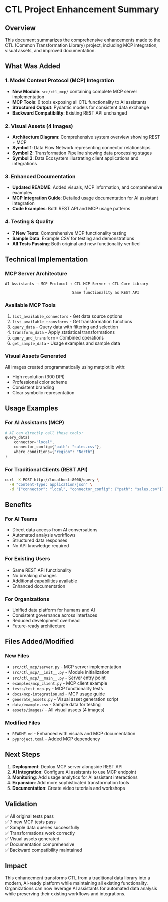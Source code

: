 # CTL Project Enhancement Summary

## Overview
This document summarizes the comprehensive enhancements made to the CTL (Common Transformation Library) project, including MCP integration, visual assets, and improved documentation.

## What Was Added

### 1. Model Context Protocol (MCP) Integration
- **New Module**: `src/ctl_mcp/` containing complete MCP server implementation
- **MCP Tools**: 6 tools exposing all CTL functionality to AI assistants
- **Structured Output**: Pydantic models for consistent data exchange
- **Backward Compatibility**: Existing REST API unchanged

### 2. Visual Assets (4 Images)
- **Architecture Diagram**: Comprehensive system overview showing REST + MCP
- **Symbol 1**: Data Flow Network representing connector relationships  
- **Symbol 2**: Transformation Pipeline showing data processing stages
- **Symbol 3**: Data Ecosystem illustrating client applications and integrations

### 3. Enhanced Documentation
- **Updated README**: Added visuals, MCP information, and comprehensive examples
- **MCP Integration Guide**: Detailed usage documentation for AI assistant integration
- **Code Examples**: Both REST API and MCP usage patterns

### 4. Testing & Quality
- **7 New Tests**: Comprehensive MCP functionality testing
- **Sample Data**: Example CSV for testing and demonstrations
- **All Tests Passing**: Both original and new functionality verified

## Technical Implementation

### MCP Server Architecture
```
AI Assistants → MCP Protocol → CTL MCP Server → CTL Core Library
                                    ↓
                              Same functionality as REST API
```

### Available MCP Tools
1. `list_available_connectors` - Get data source options
2. `list_available_transforms` - Get transformation functions
3. `query_data` - Query data with filtering and selection
4. `transform_data` - Apply statistical transformations
5. `query_and_transform` - Combined operations
6. `get_sample_data` - Usage examples and sample data

### Visual Assets Generated
All images created programmatically using matplotlib with:
- High resolution (300 DPI)
- Professional color scheme
- Consistent branding
- Clear symbolic representation

## Usage Examples

### For AI Assistants (MCP)
```python
# AI can directly call these tools:
query_data(
    connector="local",
    connector_config={"path": "sales.csv"},
    where_conditions={"region": "North"}
)
```

### For Traditional Clients (REST API)
```bash
curl -X POST http://localhost:8000/query \
  -H "Content-Type: application/json" \
  -d '{"connector": "local", "connector_config": {"path": "sales.csv"}}'
```

## Benefits

### For AI Teams
- Direct data access from AI conversations
- Automated analysis workflows
- Structured data responses
- No API knowledge required

### For Existing Users
- Same REST API functionality
- No breaking changes
- Additional capabilities available
- Enhanced documentation

### For Organizations
- Unified data platform for humans and AI
- Consistent governance across interfaces
- Reduced development overhead
- Future-ready architecture

## Files Added/Modified

### New Files
- `src/ctl_mcp/server.py` - MCP server implementation
- `src/ctl_mcp/__init__.py` - Module initialization
- `src/ctl_mcp/__main__.py` - Server entry point
- `examples/mcp_client.py` - MCP client example
- `tests/test_mcp.py` - MCP functionality tests
- `docs/mcp-integration.md` - MCP usage guide
- `generate_assets.py` - Visual asset generation script
- `data/example.csv` - Sample data for testing
- `assets/images/` - All visual assets (4 images)

### Modified Files
- `README.md` - Enhanced with visuals and MCP documentation
- `pyproject.toml` - Added MCP dependency

## Next Steps

1. **Deployment**: Deploy MCP server alongside REST API
2. **AI Integration**: Configure AI assistants to use MCP endpoint
3. **Monitoring**: Add usage analytics for AI assistant interactions
4. **Expansion**: Add more sophisticated transformation tools
5. **Documentation**: Create video tutorials and workshops

## Validation

✅ All original tests pass  
✅ 7 new MCP tests pass  
✅ Sample data queries successfully  
✅ Transformations work correctly  
✅ Visual assets generated  
✅ Documentation comprehensive  
✅ Backward compatibility maintained  

## Impact

This enhancement transforms CTL from a traditional data library into a modern, AI-ready platform while maintaining all existing functionality. Organizations can now leverage AI assistants for automated data analysis while preserving their existing workflows and integrations.